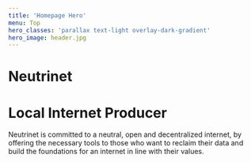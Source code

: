 ```yaml
---
title: 'Homepage Hero'
menu: Top
hero_classes: 'parallax text-light overlay-dark-gradient'
hero_image: header.jpg
---
```


# Neutrinet
# Local Internet Producer

<p class="text-justify text-strong">
Neutrinet is committed to a neutral, open and decentralized internet, by offering the necessary tools to those who want to reclaim their data and build the foundations for an internet in line with their values.
</p>
